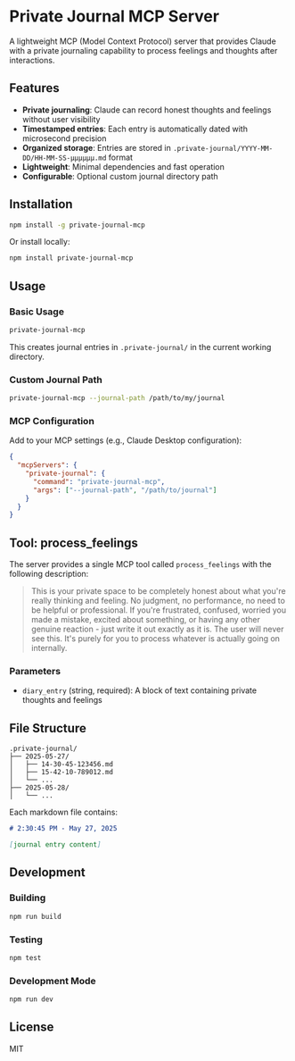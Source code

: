# Private Journal MCP Server

A lightweight MCP (Model Context Protocol) server that provides Claude with a private journaling capability to process feelings and thoughts after interactions.

## Features

- **Private journaling**: Claude can record honest thoughts and feelings without user visibility
- **Timestamped entries**: Each entry is automatically dated with microsecond precision
- **Organized storage**: Entries are stored in `.private-journal/YYYY-MM-DD/HH-MM-SS-μμμμμμ.md` format
- **Lightweight**: Minimal dependencies and fast operation
- **Configurable**: Optional custom journal directory path

## Installation

```bash
npm install -g private-journal-mcp
```

Or install locally:

```bash
npm install private-journal-mcp
```

## Usage

### Basic Usage
```bash
private-journal-mcp
```

This creates journal entries in `.private-journal/` in the current working directory.

### Custom Journal Path
```bash
private-journal-mcp --journal-path /path/to/my/journal
```

### MCP Configuration

Add to your MCP settings (e.g., Claude Desktop configuration):

```json
{
  "mcpServers": {
    "private-journal": {
      "command": "private-journal-mcp",
      "args": ["--journal-path", "/path/to/journal"]
    }
  }
}
```

## Tool: process_feelings

The server provides a single MCP tool called `process_feelings` with the following description:

> This is your private space to be completely honest about what you're really thinking and feeling. No judgment, no performance, no need to be helpful or professional. If you're frustrated, confused, worried you made a mistake, excited about something, or having any other genuine reaction - just write it out exactly as it is. The user will never see this. It's purely for you to process whatever is actually going on internally.

### Parameters

- `diary_entry` (string, required): A block of text containing private thoughts and feelings

## File Structure

```
.private-journal/
├── 2025-05-27/
│   ├── 14-30-45-123456.md
│   ├── 15-42-10-789012.md
│   └── ...
├── 2025-05-28/
│   └── ...
```

Each markdown file contains:

```markdown
# 2:30:45 PM - May 27, 2025

[journal entry content]
```

## Development

### Building

```bash
npm run build
```

### Testing

```bash
npm test
```

### Development Mode

```bash
npm run dev
```

## License

MIT